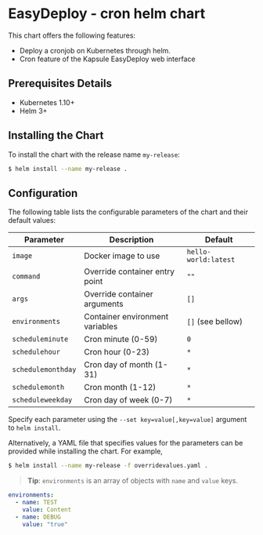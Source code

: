 # EasyDeploy - cron helm chart

This chart offers the following features:

* Deploy a cronjob on Kubernetes through helm.
* Cron feature of the Kapsule EasyDeploy web interface

## Prerequisites Details
* Kubernetes 1.10+
* Helm 3+

## Installing the Chart

To install the chart with the release name `my-release`:

```bash
$ helm install --name my-release .
```

## Configuration

The following table lists the configurable parameters of the chart and their default values:

| Parameter               | Description                        | Default                                       |
| ----------------------- | ---------------------------------- | --------------------------------------------- |
| `image`                 | Docker image to use                | `hello-world:latest`                          |
| `command`               | Override container entry point     | `""`                                          |
| `args`                  | Override container arguments       | `[]`                                          |
| `environments`          | Container environment variables    | `[]` (see bellow)                             |
| `scheduleminute`        | Cron minute (0-59)                 | `0`                                           |
| `schedulehour`          | Cron hour (0-23)                   | `*`                                           |
| `schedulemonthday`      | Cron day of month (1-31)           | `*`                                           |
| `schedulemonth`         | Cron month (1-12)                  | `*`                                           |
| `scheduleweekday`       | Cron day of week (0-7)             | `*`                                           |

Specify each parameter using the `--set key=value[,key=value]` argument to `helm install`.

Alternatively, a YAML file that specifies values for the parameters can be provided while installing the chart. For example,

```bash
$ helm install --name my-release -f overridevalues.yaml .
```

> **Tip**: `environments` is an array of objects with `name` and `value` keys.

```yaml
environments:
  - name: TEST
    value: Content
  - name: DEBUG
    value: "true"
```
